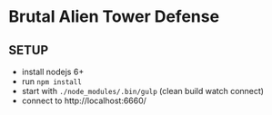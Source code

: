 # Brutal Alien Tower Defense

## SETUP

* install nodejs 6+
* run `npm install`
* start with `./node_modules/.bin/gulp` (clean build watch connect)
* connect to http://localhost:6660/
